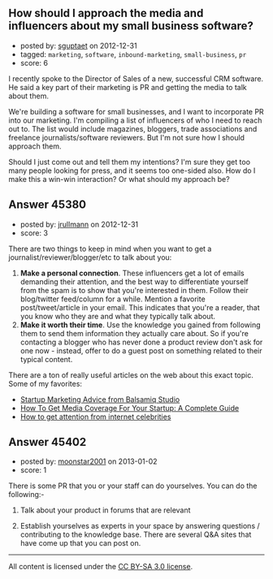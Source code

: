 ## How should I approach the media and influencers about my small business software?

- posted by: [sguptaet](https://stackexchange.com/users/-1/21416-sguptaet) on 2012-12-31
- tagged: `marketing`, `software`, `inbound-marketing`, `small-business`, `pr`
- score: 6

I recently spoke to the Director of Sales of a new, successful CRM software. He said a key part of their marketing is PR and getting the media to talk about them.

We're building a software for small businesses, and I want to incorporate PR into our marketing. I'm compiling a list of influencers of who I need to reach out to. The list would include magazines, bloggers, trade associations and freelance journalists/software reviewers. But I'm not sure how I should approach them.

Should I just come out and tell them my intentions?  I'm sure they get too many people looking for press, and it seems too one-sided also. How do I make this a win-win interaction?  Or what should my approach be?


## Answer 45380

- posted by: [jrullmann](https://stackexchange.com/users/-1/13802-jrullmann) on 2012-12-31
- score: 3

<p>There are two things to keep in mind when you want to get a journalist/reviewer/blogger/etc to talk about you:</p>

<ol>
<li><strong>Make a personal connection</strong>.  These influencers get a lot of emails demanding their attention, and the best way to differentiate yourself from the spam is to show that you're interested in them.  Follow their blog/twitter feed/column for a while.  Mention a favorite post/tweet/article in your email.  This indicates that you're a reader, that you know who they are and what they typically talk about.</li>
<li><strong>Make it worth their time</strong>.  Use the knowledge you gained from following them to send them information they actually care about.  So if you're contacting a blogger who has never done a product review don't ask for one now - instead, offer to do a guest post on something related to their typical content.</li>
</ol>

<p>There are a ton of really useful articles on the web about this exact topic.  Some of my favorites:</p>

<ul>
<li><a href="http://blogs.balsamiq.com/peldi/2008/08/05/startup-marketing-advice-from-balsamiq-studio/" rel="nofollow">Startup Marketing Advice from Balsamiq Studio</a> </li>
<li><a href="http://onstartups.com/tabid/3339/bid/80121/How-To-Get-Media-Coverage-For-Your-Startup-A-Complete-Guide.aspx" rel="nofollow">How To Get Media Coverage For Your Startup: A Complete Guide</a></li>
<li><a href="http://blog.asmartbear.com/email-pick-brain.html" rel="nofollow">How to get attention from internet celebrities</a></li>
</ul>



## Answer 45402

- posted by: [moonstar2001](https://stackexchange.com/users/-1/22342-moonstar2001) on 2013-01-02
- score: 1

There is some PR that you or your staff can do yourselves. You can do the following:-

1. Talk about your product in forums that are relevant

2. Establish yourselves as experts in your space by answering questions / contributing to the knowledge base. There are several Q&A sites that have come up that you can post on. 





---

All content is licensed under the [CC BY-SA 3.0 license](https://creativecommons.org/licenses/by-sa/3.0/).
